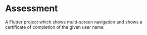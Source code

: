 # Assessment

A Flutter project which shows multi-screen navigation and shows a certificate of completion of the given user name 

